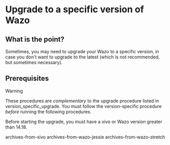 # Upgrade to a specific version of Wazo

## What is the point?

Sometimes, you may need to upgrade your Wazo to a specific version, in
case you don't want to upgrade to the latest (which is not recommended,
but sometimes necessary).

## Prerequisites

<div class="warning">

<div class="admonition-title">

Warning

</div>

These procedures are *complementary* to the upgrade procedure listed in
<span data-role="ref">version\_specific\_upgrade</span>. You must follow
the version-specific procedure *before* running the following
procedures.

</div>

Before starting the upgrade, you must have a xivo or Wazo version
greater than 14.18.

<div class="toctree">

archives-from-xivo archives-from-wazo-jessie archives-from-wazo-stretch

</div>
